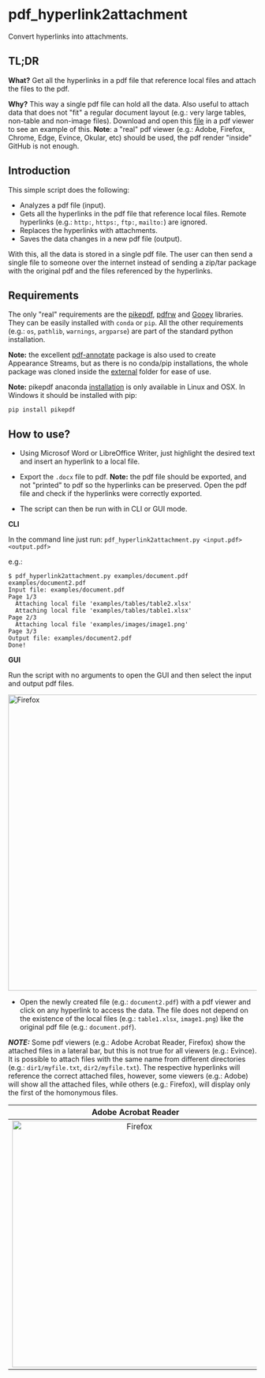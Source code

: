 # pdf_hyperlink2attachment

Convert hyperlinks into attachments.


## TL;DR

__What?__ Get all the hyperlinks in a pdf file that reference local files and attach the files to the pdf.

__Why?__ This way a single pdf file can hold all the data. Also useful to attach data that does not "fit" a regular document layout (e.g.: very large tables, non-table and non-image files). Download and open this [file](examples/document2.pdf) in a pdf viewer to see an example of this. __Note__: a "real" pdf viewer (e.g.: Adobe, Firefox, Chrome, Edge, Evince, Okular, etc) should be used, the pdf render "inside" GitHub is not enough.

## Introduction

This simple script does the following:

* Analyzes a pdf file (input).
* Gets all the hyperlinks in the pdf file that reference local files. Remote hyperlinks (e.g.: `http:`, `https:`, `ftp:`, `mailto:`) are ignored.
* Replaces the hyperlinks with attachments.
* Saves the data changes in a new pdf file (output).

With this, all the data is stored in a single pdf file. The user can then send a single file to someone over the internet instead of sending a zip/tar package with the original pdf and the files referenced by the hyperlinks.

## Requirements
The only "real" requirements are the [pikepdf](https://pikepdf.readthedocs.io/en/latest/), [pdfrw](https://github.com/pmaupin/pdfrw) and [Gooey](https://github.com/chriskiehl/Gooey) libraries. They can be easily installed with `conda` or `pip`. All the other requirements (e.g.: `os`, `pathlib`, `warnings`, `argparse`) are part of the standard python installation.

__Note:__ the excellent [pdf-annotate](https://github.com/plangrid/pdf-annotate) package is also used to create Appearance Streams, but as there is no conda/pip installations, the whole package was cloned inside the [external](external/pdf_annotate) folder for ease of use.


__Note:__ pikepdf anaconda [installation](https://anaconda.org/conda-forge/pikepdf) is only available in Linux and OSX. In Windows it should be installed with pip:

```pip install pikepdf```

## How to use?

* Using Microsof Word or LibreOffice Writer, just highlight the desired text and insert an hyperlink to a local file.

* Export the `.docx` file to pdf. __Note:__ the pdf file should be exported, and not "printed" to pdf so the hyperlinks can be preserved. Open the pdf file and check if the hyperlinks were correctly exported.

* The script can then be run with in CLI or GUI mode.

__CLI__

In the command line just run: `pdf_hyperlink2attachment.py <input.pdf> <output.pdf>`

e.g.:

```
$ pdf_hyperlink2attachment.py examples/document.pdf examples/document2.pdf
Input file: examples/document.pdf
Page 1/3
  Attaching local file 'examples/tables/table2.xlsx'
  Attaching local file 'examples/tables/table1.xlsx'
Page 2/3
  Attaching local file 'examples/images/image1.png'
Page 3/3
Output file: examples/document2.pdf
Done!
```

__GUI__

Run the script with no arguments to open the GUI and then select the input and output pdf files.

<img src="./images/gui_example.png" alt="Firefox" width="600"/>

* Open the newly created file (e.g.: `document2.pdf`) with a pdf viewer and click on any hyperlink to access the data. The file does not depend on the existence of the local files (e.g.: `table1.xlsx`, `image1.png`) like the original pdf file (e.g.: `document.pdf`).

**_NOTE:_** Some pdf viewers (e.g.: Adobe Acrobat Reader, Firefox) show the attached files in a lateral bar, but this is not true for all viewers (e.g.: Evince). It is possible to attach files with the same name from different directories (e.g.: `dir1/myfile.txt`, `dir2/myfile.txt`). The respective hyperlinks will reference the correct attached files, however, some viewers (e.g.: Adobe) will show all the attached files, while others (e.g.: Firefox), will display only the first of the homonymous files.

Adobe Acrobat Reader       |  Firefox
:-------------------------:|:-------------------------:
<img src="./images/adobe_example.png" alt="Firefox" width="500"/> | <img src="./images/firefox_example.png" alt="Firefox" width="500"/>